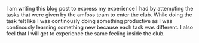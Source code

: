 I am writing this blog post to express my experience I had by attempting the tasks that were given by the amfoss team to enter the club.
While doing the task felt like I was continously doing something productive as I was continously learning something new because each task was different.
I also feel that I will get to experience the same feeling inside the club. 
